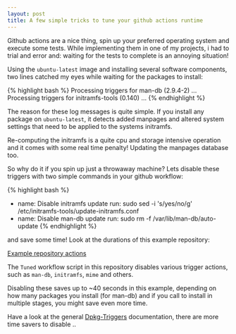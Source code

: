 ```yaml
---
layout: post
title: A few simple tricks to tune your github actions runtime
---
```


Github actions are a nice thing, spin up your preferred operating system and
execute some tests. While implementing them in one of my projects, i had to
trial and error and: waiting for the tests to complete is an annoying
situation!

Using the `ubuntu-latest` image and installing several software components, two
lines catched my eyes while waiting for the packages to install:

{% highlight bash %}
Processing triggers for man-db (2.9.4-2) ...
Processing triggers for initramfs-tools (0.140) ...
{% endhighlight %}

The reason for these log messages is quite simple. If you install any package
on `ubuntu-latest`, it detects added manpages and altered system settings that
need to be applied to the systems initramfs.

Re-computing the initramfs is a quite cpu and storage intensive operation and
it comes with some real time penalty! Updating the manpages database too.

So why do it if you spin up just a throwaway machine? Lets disable these
triggers with two simple commands in your github workflow:

{% highlight bash %}
- name: Disable initramfs update
  run: sudo sed -i 's/yes/no/g' /etc/initramfs-tools/update-initramfs.conf
- name: Disable man-db update
  run: sudo rm -f /var/lib/man-db/auto-update
{% endhighlight %}

and save some time! Look at the durations of this example repository:

 [Example repository actions](https://github.com/abbbi/github-actions-tune/actions)

The `Tuned` workflow script in this repository disables various trigger
actions, such as `man-db`, `initramfs`, `mime` and others.

Disabling these saves up to ~40 seconds in this example, depending on how many
packages you install (for man-db) and if you call to install in multiple
stages, you might save even more time.

Have a look at the general
[Dpkg-Triggers](https://wiki.debian.org/DpkgTriggers) documentation, there are
more time savers to disable ..
